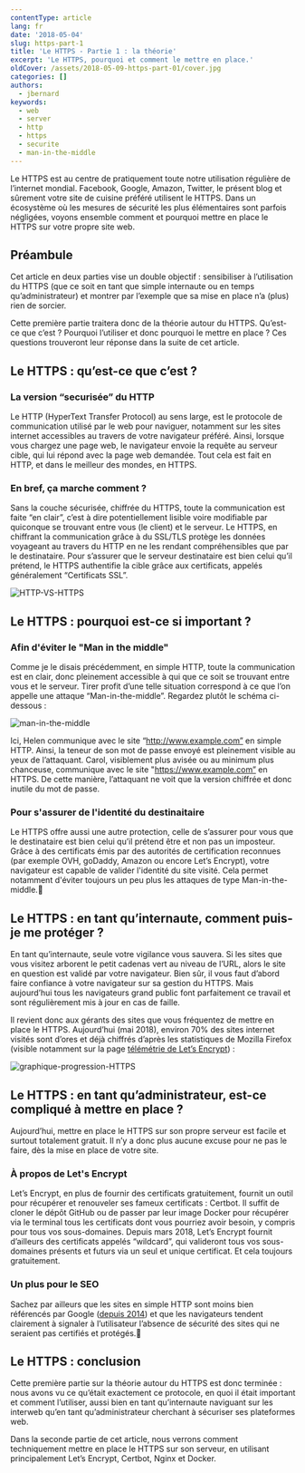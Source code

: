 ```yaml
---
contentType: article
lang: fr
date: '2018-05-04'
slug: https-part-1
title: 'Le HTTPS - Partie 1 : la théorie'
excerpt: 'Le HTTPS, pourquoi et comment le mettre en place.'
oldCover: /assets/2018-05-09-https-part-01/cover.jpg
categories: []
authors:
  - jbernard
keywords:
  - web
  - server
  - http
  - https
  - securite
  - man-in-the-middle
---
```


Le HTTPS est au centre de pratiquement toute notre utilisation régulière de l’internet mondial. Facebook, Google, Amazon, Twitter, le présent blog et sûrement votre site de cuisine préféré utilisent le HTTPS. Dans un écosystème où les mesures de sécurité les plus élémentaires sont parfois négligées, voyons ensemble comment et pourquoi mettre en place le HTTPS sur votre propre site web.

## Préambule

Cet article en deux parties vise un double objectif : sensibiliser à l’utilisation du HTTPS (que ce soit en tant que simple internaute ou en temps qu’administrateur) et montrer par l’exemple que sa mise en place n’a (plus) rien de sorcier.

Cette première partie traitera donc de la théorie autour du HTTPS. Qu’est-ce que c’est ? Pourquoi l’utiliser et donc pourquoi le mettre en place ? Ces questions trouveront leur réponse dans la suite de cet article.

## Le HTTPS : qu’est-ce que c’est ?

### La version “securisée” du HTTP

Le HTTP (HyperText Transfer Protocol) au sens large, est le protocole de communication utilisé par le web pour naviguer, notamment sur les sites internet accessibles au travers de votre navigateur préféré. Ainsi, lorsque vous chargez une page web, le navigateur envoie la requête au serveur cible, qui lui répond avec la page web demandée. Tout cela est fait en HTTP, et dans le meilleur des mondes, en HTTPS.

### En bref, ça marche comment ?

Sans la couche sécurisée, chiffrée du HTTPS, toute la communication est faite “en clair”, c’est à dire potentiellement lisible voire modifiable par quiconque se trouvant entre vous (le client) et le serveur. Le HTTPS, en chiffrant la communication grâce à du SSL/TLS protège les données voyageant au travers du HTTP en ne les rendant compréhensibles que par le destinataire. Pour s’assurer que le serveur destinataire est bien celui qu’il prétend, le HTTPS authentifie la cible grâce aux certificats, appelés généralement “Certificats SSL”.

![HTTP-VS-HTTPS]({BASE_URL}/imgs/articles/2018-05-09-https-part-01/http-vs-https.png)


## Le HTTPS : pourquoi est-ce si important ?

### Afin d'éviter le "Man in the middle"

Comme je le disais précédemment, en simple HTTP, toute la communication est en clair, donc pleinement accessible à qui que ce soit se trouvant entre vous et le serveur. Tirer profit d’une telle situation correspond à ce que l’on appelle une attaque “Man-in-the-middle”. Regardez plutôt le schéma ci-dessous :

![man-in-the-middle]({BASE_URL}/imgs/articles/2018-05-09-https-part-01/man-in-the-middle.png)

Ici, Helen communique avec le site “http://www.example.com” en simple HTTP. Ainsi, la teneur de son mot de passe envoyé est pleinement visible au yeux de l’attaquant. Carol, visiblement plus avisée ou au minimum plus chanceuse, communique avec le site "https://www.example.com” en HTTPS. De cette manière, l’attaquant ne voit que la version chiffrée et donc inutile du mot de passe.

### Pour s'assurer de l'identité du destinaitaire

Le HTTPS offre aussi une autre protection, celle de s’assurer pour vous que le destinataire est bien celui qu’il prétend être et non pas un imposteur. Grâce à des certificats émis par des autorités de certification reconnues (par exemple OVH, goDaddy, Amazon ou encore Let’s Encrypt), votre navigateur est capable de valider l'identité du site visité. Cela permet notamment d'éviter toujours un peu plus les attaques de type Man-in-the-middle.

## Le HTTPS : en tant qu’internaute, comment puis-je me protéger ?

En tant qu’internaute, seule votre vigilance vous sauvera. Si les sites que vous visitez arborent le petit cadenas vert au niveau de l’URL, alors le site en question est validé par votre navigateur. Bien sûr, il vous faut d’abord faire confiance à votre navigateur sur sa gestion du HTTPS. Mais aujourd’hui tous les navigateurs grand public font parfaitement ce travail et sont régulièrement mis à jour en cas de faille.

Il revient donc aux gérants des sites que vous fréquentez de mettre en place le HTTPS. Aujourd’hui (mai 2018), environ 70% des sites internet visités sont d’ores et déjà chiffrés d’après les statistiques de Mozilla Firefox (visible notamment sur la page [télémétrie de Let’s Encrypt](https://letsencrypt.org/stats/)) :

![graphique-progression-HTTPS]({BASE_URL}/imgs/articles/2018-05-09-https-part-01/graph_HTTPS_use.png)


## Le HTTPS : en tant qu’administrateur, est-ce compliqué à mettre en place ?

Aujourd’hui, mettre en place le HTTPS sur son propre serveur est facile et surtout totalement gratuit. Il n’y a donc plus aucune excuse pour ne pas le faire, dès la mise en place de votre site.

### À propos de Let's Encrypt

Let’s Encrypt, en plus de fournir des certificats gratuitement, fournit un outil pour récupérer et renouveler ses fameux certificats : Certbot. Il suffit de cloner le dépôt GitHub ou de passer par leur image Docker pour récupérer via le terminal tous les certificats dont vous pourriez avoir besoin, y compris pour tous vos sous-domaines. Depuis mars 2018, Let’s Encrypt fournit d’ailleurs des certificats appelés “wildcard”, qui valideront tous vos sous-domaines présents et futurs via un seul et unique certificat. Et cela toujours gratuitement.

### Un plus pour le SEO

Sachez par ailleurs que les sites en simple HTTP sont moins bien référencés par Google ([depuis 2014](https://webmasters.googleblog.com/2014/08/https-as-ranking-signal.html)) et que les navigateurs tendent clairement à signaler à l’utilisateur l’absence de sécurité des sites qui ne seraient pas certifiés et protégés.


## Le HTTPS : conclusion

Cette première partie sur la théorie autour du HTTPS est donc terminée : nous avons vu ce qu’était exactement ce protocole, en quoi il était important et comment l’utiliser, aussi bien en tant qu’internaute naviguant sur les interweb qu’en tant qu’administrateur cherchant à sécuriser ses plateformes web.

Dans la seconde partie de cet article, nous verrons comment techniquement mettre en place le HTTPS sur son serveur, en utilisant principalement Let’s Encrypt, Certbot, Nginx et Docker.
